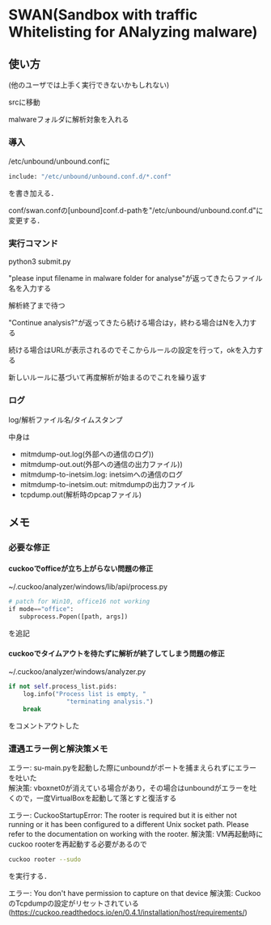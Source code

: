 # SWAN(Sandbox with traffic Whitelisting for ANalyzing malware)

## 使い方
(他のユーザでは上手く実行できないかもしれない)

srcに移動

malwareフォルダに解析対象を入れる

### 導入
/etc/unbound/unbound.confに
```bash
include: "/etc/unbound/unbound.conf.d/*.conf"
```
を書き加える．

conf/swan.confの[unbound]conf.d-pathを"/etc/unbound/unbound.conf.d"に変更する．

### 実行コマンド
python3 submit.py

"please input filename in malware folder for analyse"が返ってきたらファイル名を入力する

解析終了まで待つ

"Continue analysis?"が返ってきたら続ける場合はy，終わる場合はNを入力する

続ける場合はURLが表示されるのでそこからルールの設定を行って，okを入力する

新しいルールに基づいて再度解析が始まるのでこれを繰り返す

### ログ
log/解析ファイル名/タイムスタンプ

中身は

* mitmdump-out.log(外部への通信のログ))
* mitmdump-out.out(外部への通信の出力ファイル))
* mitmdump-to-inetsim.log: inetsimへの通信のログ
* mitmdump-to-inetsim.out: mitmdumpの出力ファイル
* tcpdump.out(解析時のpcapファイル)

## メモ

### 必要な修正
#### cuckooでofficeが立ち上がらない問題の修正  
~/.cuckoo/analyzer/windows/lib/api/process.py

```python
# patch for Win10, office16 not working
​if mode=="office":
​   subprocess.Popen([path, args])
```  
を追記

#### cuckooでタイムアウトを待たずに解析が終了してしまう問題の修正
~/.cuckoo/analyzer/windows/analyzer.py
```python
if not self.process_list.pids:
    log.info("Process list is empty, "
                "terminating analysis.")
    break
``` 
をコメントアウトした

### 遭遇エラー例と解決策メモ
エラー: su-main.pyを起動した際にunboundがポートを捕まえられずにエラーを吐いた  
解決策: vboxnet0が消えている場合があり，その場合はunboundがエラーを吐くので，一度VirtualBoxを起動して落とすと復活する

エラー: CuckooStartupError: The rooter is required but it is either not running or it has been configured to a different Unix socket path. Please refer to the documentation on working with the rooter.
解決策: VM再起動時にcuckoo rooterを再起動する必要があるので
```bash
cuckoo rooter --sudo
```
を実行する．

エラー: You don't have permission to capture on that device
解決策: CuckooのTcpdumpの設定がリセットされている(https://cuckoo.readthedocs.io/en/0.4.1/installation/host/requirements/)